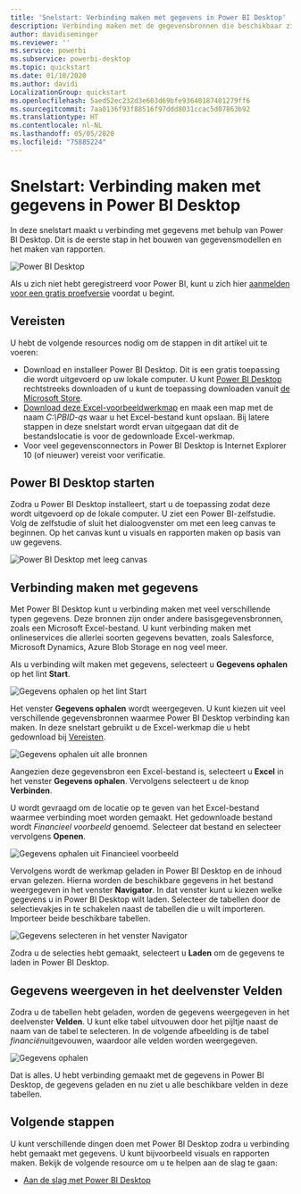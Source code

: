 ```yaml
---
title: 'Snelstart: Verbinding maken met gegevens in Power BI Desktop'
description: Verbinding maken met de gegevensbronnen die beschikbaar zijn in Power BI Desktop
author: davidiseminger
ms.reviewer: ''
ms.service: powerbi
ms.subservice: powerbi-desktop
ms.topic: quickstart
ms.date: 01/10/2020
ms.author: davidi
LocalizationGroup: quickstart
ms.openlocfilehash: 5aed52ec232d3e603d69bfe93640187401279ff6
ms.sourcegitcommit: 7aa0136f93f88516f97ddd8031ccac5d07863b92
ms.translationtype: HT
ms.contentlocale: nl-NL
ms.lasthandoff: 05/05/2020
ms.locfileid: "75885224"
---
```

# <a name="quickstart-connect-to-data-in-power-bi-desktop"></a>Snelstart: Verbinding maken met gegevens in Power BI Desktop

In deze snelstart maakt u verbinding met gegevens met behulp van Power BI Desktop. Dit is de eerste stap in het bouwen van gegevensmodellen en het maken van rapporten.

![Power BI Desktop](media/desktop-what-is-desktop/what-is-desktop_01.png)

Als u zich niet hebt geregistreerd voor Power BI, kunt u zich hier [aanmelden voor een gratis proefversie](https://app.powerbi.com/signupredirect?pbi_source=web) voordat u begint.

## <a name="prerequisites"></a>Vereisten

U hebt de volgende resources nodig om de stappen in dit artikel uit te voeren:

* Download en installeer Power BI Desktop. Dit is een gratis toepassing die wordt uitgevoerd op uw lokale computer. U kunt [Power BI Desktop](https://powerbi.microsoft.com/desktop) rechtstreeks downloaden of u kunt de toepassing downloaden vanuit [de Microsoft Store](https://aka.ms/pbidesktopstore).
* [Download deze Excel-voorbeeldwerkmap](https://go.microsoft.com/fwlink/?LinkID=521962) en maak een map met de naam *C:\PBID-qs* waar u het Excel-bestand kunt opslaan. Bij latere stappen in deze snelstart wordt ervan uitgegaan dat dit de bestandslocatie is voor de gedownloade Excel-werkmap.
* Voor veel gegevensconnectors in Power BI Desktop is Internet Explorer 10 (of nieuwer) vereist voor verificatie.

## <a name="launch-power-bi-desktop"></a>Power BI Desktop starten

Zodra u Power BI Desktop installeert, start u de toepassing zodat deze wordt uitgevoerd op de lokale computer. U ziet een Power BI-zelfstudie. Volg de zelfstudie of sluit het dialoogvenster om met een leeg canvas te beginnen. Op het canvas kunt u visuals en rapporten maken op basis van uw gegevens.

![Power BI Desktop met leeg canvas](media/desktop-quickstart-connect-to-data/qs-connect-data_01.png)

## <a name="connect-to-data"></a>Verbinding maken met gegevens

Met Power BI Desktop kunt u verbinding maken met veel verschillende typen gegevens. Deze bronnen zijn onder andere basisgegevensbronnen, zoals een Microsoft Excel-bestand. U kunt verbinding maken met onlineservices die allerlei soorten gegevens bevatten, zoals Salesforce, Microsoft Dynamics, Azure Blob Storage en nog veel meer.

Als u verbinding wilt maken met gegevens, selecteert u **Gegevens ophalen** op het lint **Start**.

![Gegevens ophalen op het lint Start](media/desktop-quickstart-connect-to-data/qs-connect-data_02.png)

Het venster **Gegevens ophalen** wordt weergegeven. U kunt kiezen uit veel verschillende gegevensbronnen waarmee Power BI Desktop verbinding kan maken. In deze snelstart gebruikt u de Excel-werkmap die u hebt gedownload bij [Vereisten](#prerequisites).

![Gegevens ophalen uit alle bronnen](media/desktop-quickstart-connect-to-data/qs-connect-data_03.png)

Aangezien deze gegevensbron een Excel-bestand is, selecteert u **Excel** in het venster **Gegevens ophalen**. Vervolgens selecteert u de knop **Verbinden**.

U wordt gevraagd om de locatie op te geven van het Excel-bestand waarmee verbinding moet worden gemaakt. Het gedownloade bestand wordt *Financieel voorbeeld* genoemd. Selecteer dat bestand en selecteer vervolgens **Openen**.

![Gegevens ophalen uit Financieel voorbeeld](media/desktop-quickstart-connect-to-data/qs-connect-data_04.png)

Vervolgens wordt de werkmap geladen in Power BI Desktop en de inhoud ervan gelezen. Hierna worden de beschikbare gegevens in het bestand weergegeven in het venster **Navigator**. In dat venster kunt u kiezen welke gegevens u in Power BI Desktop wilt laden. Selecteer de tabellen door de selectievakjes in te schakelen naast de tabellen die u wilt importeren. Importeer beide beschikbare tabellen.

![Gegevens selecteren in het venster Navigator](media/desktop-quickstart-connect-to-data/qs-connect-data_05.png)

Zodra u de selecties hebt gemaakt, selecteert u **Laden** om de gegevens te laden in Power BI Desktop.

## <a name="view-data-in-the-fields-pane"></a>Gegevens weergeven in het deelvenster Velden

Zodra u de tabellen hebt geladen, worden de gegevens weergegeven in het deelvenster **Velden**. U kunt elke tabel uitvouwen door het pijltje naast de naam van de tabel te selecteren. In de volgende afbeelding is de tabel *financiën*uitgevouwen, waardoor alle velden worden weergegeven.

![Gegevens ophalen](media/desktop-quickstart-connect-to-data/qs-connect-data_06.png)

Dat is alles. U hebt verbinding gemaakt met de gegevens in Power BI Desktop, de gegevens geladen en nu ziet u alle beschikbare velden in deze tabellen.

## <a name="next-steps"></a>Volgende stappen

U kunt verschillende dingen doen met Power BI Desktop zodra u verbinding hebt gemaakt met gegevens. U kunt bijvoorbeeld visuals en rapporten maken. Bekijk de volgende resource om u te helpen aan de slag te gaan:

* [Aan de slag met Power BI Desktop](desktop-getting-started.md)
